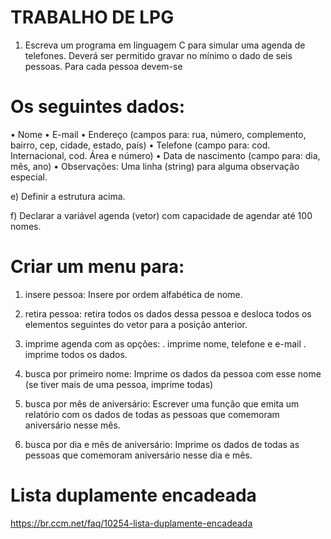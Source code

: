 # TRABALHO DE LPG

1. Escreva um programa em linguagem C para simular uma agenda de telefones. Deverá
ser permitido gravar no mínimo o dado de seis pessoas. Para cada pessoa devem-se
# Os seguintes dados:

• Nome
• E-mail
• Endereço (campos para: rua, número, complemento, bairro, cep, cidade, estado, país)
• Telefone (campo para: cod. Internacional, cod. Área e número)
• Data de nascimento (campo para: dia, mês, ano)
• Observações: Uma linha (string) para alguma observação especial.

e) Definir a estrutura acima.

f) Declarar a variável agenda (vetor) com capacidade de agendar até 100 nomes.

# Criar um menu para:

1. insere pessoa: Insere por ordem alfabética de nome.

2. retira pessoa: retira todos os dados dessa pessoa e desloca
todos os elementos seguintes do vetor para a posição anterior.

3. imprime agenda com as opções:
. imprime nome, telefone e e-mail
. imprime todos os dados.

4. busca por primeiro nome: Imprime os dados da pessoa
com esse nome (se tiver mais de uma pessoa, imprime todas)

5. busca por mês de aniversário: Escrever uma função que
emita um relatório com os dados de todas as pessoas que comemoram aniversário nesse mês.

6. busca por dia e mês de aniversário: Imprime os dados de
todas as pessoas que comemoram aniversário nesse dia e mês.

# Lista duplamente encadeada

https://br.ccm.net/faq/10254-lista-duplamente-encadeada

